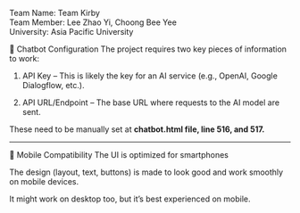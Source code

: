 Team Name: Team Kirby                                       
Team Member: Lee Zhao Yi, Choong Bee Yee                                     
University: Asia Pacific University

🧠 Chatbot Configuration
The project requires two key pieces of information to work:

1. API Key – This is likely the key for an AI service (e.g., OpenAI, Google Dialogflow, etc.).

2. API URL/Endpoint – The base URL where requests to the AI model are sent.

These need to be manually set at **chatbot.html file, line 516, and 517.**

____________________________________________________________________________________________________________

📱 Mobile Compatibility
The UI is optimized for smartphones 

The design (layout, text, buttons) is made to look good and work smoothly on mobile devices.

It might work on desktop too, but it’s best experienced on mobile.

